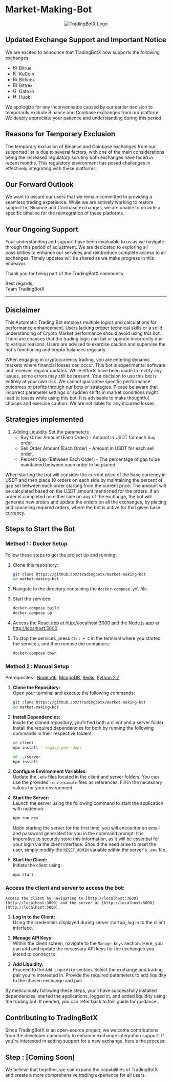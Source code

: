 # Market-Making-Bot

<p align="center">
  <img src="https://avatars.githubusercontent.com/u/141486012?s=200&v=4" alt="TradingBotX Logo">
</p>

## Updated Exchange Support and Important Notice

We are excited to announce that TradingBotX now supports the following exchanges:

- <img src="https://raw.githubusercontent.com/TradingBotX/market-making-bot/main/logos/bitrue.png" width="15" height="15" alt="Bitrue"> Bitrue
- <img src="https://raw.githubusercontent.com/TradingBotX/market-making-bot/main/logos/kucoin.png" width="15" height="15" alt="Kucoin"> KuCoin
- <img src="https://raw.githubusercontent.com/TradingBotX/market-making-bot/main/logos/bitfinex.png" width="15" height="15" alt="Bitfinex"> Bitfinex
- <img src="https://raw.githubusercontent.com/TradingBotX/market-making-bot/main/logos/bittrex.png" width="15" height="15" alt="Bittrex"> Bittrex
- <img src="https://raw.githubusercontent.com/TradingBotX/market-making-bot/main/logos/gateio.png" width="15" height="15" alt="Gateio"> Gate.io
- <img src="https://raw.githubusercontent.com/TradingBotX/market-making-bot/main/logos/huobi.png" width="15" height="15" alt="Huobi"> Huobi

We apologize for any inconvenience caused by our earlier decision to temporarily exclude Binance and Coinbase exchanges from our platform. We deeply appreciate your patience and understanding during this period.

## Reasons for Temporary Exclusion

The temporary exclusion of Binance and Coinbase exchanges from our supported list is due to several factors, with one of the main considerations being the increased regulatory scrutiny both exchanges have faced in recent months. This regulatory environment has posed challenges in effectively integrating with these platforms.

## Our Forward Outlook

We want to assure our users that we remain committed to providing a seamless trading experience. While we are actively working to restore support for Binance and Coinbase exchanges, we are unable to provide a specific timeline for the reintegration of these platforms.

## Your Ongoing Support

Your understanding and support have been invaluable to us as we navigate through this period of adjustment. We are dedicated to exploring all possibilities to enhance our services and reintroduce complete access to all exchanges. Timely updates will be shared as we make progress in this endeavor.

Thank you for being part of the TradingBotX community.

Best regards,  
Team TradingBotX

---

## Disclaimer

This Automatic Trading Bot employs multiple logics and calculations for performance enhancement. Users lacking proper technical skills or a solid understanding of Crypto Market performance should avoid using this bot. There are chances that the trading logic can fail or operate incorrectly due to various reasons. Users are advised to exercise caution and supervise the bot's functioning and crypto balances regularly.

When engaging in cryptocurrency trading, you are entering dynamic markets where financial losses can occur. This bot is experimental software and receives regular updates. While efforts have been made to rectify any issues, some errors may still be present. Your decision to use this bot is entirely at your own risk. We cannot guarantee specific performance outcomes or profits through our bots or strategies. Please be aware that incorrect parameter settings or sudden shifts in market conditions might lead to losses while using this bot. It is advisable to make thoughtful choices and exercise caution. We are not liable for any incurred losses.

## Strategies implemented

1. Adding Liquidity
  Set the parameters  
    - Buy Order Amount (Each Order) - Amount in USDT for each buy order.  
    - Sell Order Amount (Each Order) - Amount in USDT for each sell order.  
    - Percent Gap (Between Each Order) - The percentage of gap to be maintained between each order to be placed. 
       
  When starting the bot will consider the current price of the base currency in USDT and then place 10 orders on each side by maintaining the percent of gap set between each order starting from the current price. The amount will be calculated based on the USDT amount mentioned for the orders. If an order is completed on either side on any of the exchange, the bot will generate new orders and update the orders on all the exchanges, by placing and canceling required orders, where the bot is active for that given base currency.

## Steps to Start the Bot

### Method 1 : Docker Setup

Follow these steps to get the project up and running:

1. Clone this repository:

    ```bash
    git clone https://github.com/tradingbotx/market-making-bot
    cd market-making-bot
    ```

2. Navigate to the directory containing the `docker-compose.yml` file.

3. Start the services:

    ```bash
    docker-compose build
    docker-compose up
    ```

4. Access the React app at [http://localhost:3000](http://localhost:3000) and the Node.js app at [http://localhost:5000](http://localhost:5000).

5. To stop the services, press `Ctrl + C` in the terminal where you started the services, and then remove the containers:

    ```bash
    docker-compose down
    ```

### Method 2 : Manual Setup

Prerequisites : [Node v16](https://nodejs.org/en/blog/release/v16.16.0), [MongoDB](https://www.mongodb.com/try/download/community), [Redis](https://redis.io/download/#redis-downloads), [Python 2.7](https://www.python.org/download/releases/2.7/)

1. **Clone the Repository:**  
    Open your terminal and execute the following commands:  

    ```bash
    git clone https://github.com/tradingbotx/market-making-bot
    cd market-making-bot
    ```

2. **Install Dependencies:**  
    Inside the cloned repository, you'll find both a client and a server folder. Install the required dependencies for both by running the following commands in their respective folders:  

    ```bash
    cd client
    npm install --legacy-peer-deps

    cd ../server
    npm install
    ```

3. **Configure Environment Variables:**  
    Update the `.env` files located in the client and server folders. You can use the provided `.env.example` files as references. Fill in the necessary values for your environment.  

4. **Start the Server:**  
    Launch the server using the following command to start the application with nodemon:  
  
    ```bash
    npm run dev
    ```  
     
    Upon starting the server for the first time, you will encounter an email and password generated for you in the command prompt. It is imperative to securely store this information, as it will be essential for your login via the client interface. Should the need arise to reset the user, simply modify the `RESET_ADMIN` variable within the server's `.env` file.  

5. **Start the Client:**  
    Initiate the client using: 

    ```bash
    npm start
    ``` 

 ### Access the client and server to access the bot:  
    Access the client by navigating to [http://localhost:3000](http://localhost:3000) and the server at [http://localhost:5000](http://localhost:5000).   

1. **Log in to the Client:**  
    Using the credentials displayed during server startup, log in to the client interface.  

2. **Manage API Keys:**  
    Within the client screen, navigate to the `Manage Keys` section. Here, you can add and update the necessary API keys for the exchanges you intend to connect to.  

3. **Add Liquidity:**  
    Proceed to the `Add Liquidity` section. Select the exchange and trading pair you're interested in. Provide the required parameters to add liquidity to the chosen exchange and pair.  

  By meticulously following these steps, you'll have successfully installed dependencies, started the applications, logged in, and added liquidity using the trading bot. If needed, you can refer back to this guide for guidance.  

## Contributing to TradingBotX

Since TradingBotX is an open-source project, we welcome contributions from the developer community to enhance exchange integration support. If you're interested in adding support for a new exchange, here's the process:

## Step : [Coming Soon]

We believe that together, we can expand the capabilities of TradingBotX and create a more comprehensive trading experience for all users.
